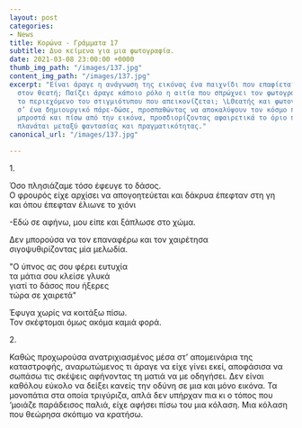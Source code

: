 ```yaml
---
layout: post
categories:
- News
title: Κορώνα - Γράμματα 17
subtitle: Δυο κείμενα για μια φωτογραφία.
date: 2021-03-08 23:00:00 +0000
thumb_img_path: "/images/137.jpg"
content_img_path: "/images/137.jpg"
excerpt: "Είναι άραγε η ανάγνωση της εικόνας ένα παιχνίδι που επαφίεται αποκλειστικά
  στον θεατή; Παίζει άραγε κάποιο ρόλο η αιτία που σπρώχνει τον φωτογράφο να επιλέξει
  το περιεχόμενο του στιγμιότυπου που απεικονίζεται; \LΘεατής και φωτογράφος συνευρίσκονται
  σ’ ένα δημιουργικό πάρε-δώσε, προσπαθώντας να αποκαλύψουν τον κόσμο που υπάρχει
  μπροστά και πίσω από την εικόνα, προσδιορίζοντας αφαιρετικά το όριο που μπορεί να
  πλανάται μεταξύ φαντασίας και πραγματικότητας."
canonical_url: "/images/137.jpg"

---
```

1\.

Όσο πλησιάζαμε τόσο έφευγε το δάσος.  
Ο φρουρός είχε αρχίσει να απογοητεύεται και δάκρυα έπεφταν στη γη  
και όπου έπεφταν έλιωνε το χιόνι  
  
\-Eδώ σε αφήνω, μου είπε και ξάπλωσε στο χώμα.

Δεν μπορούσα να τον επαναφέρω και τον χαιρέτησα  
σιγοψυθιρίζοντας μία μελωδία.

"Ο ύπνος ας σου φέρει ευτυχία  
τα μάτια σου κλείσε γλυκά  
γιατί το δάσος που ήξερες   
τώρα σε χαιρετά"

Έφυγα χωρίς να κοιτάξω πίσω.  
Τον σκέφτομαι όμως ακόμα καμιά φορά.

2\.

Καθώς προχωρούσα ανατριχιασμένος μέσα στ’ απομεινάρια της καταστροφής, αναρωτώμενος τι άραγε να είχε γίνει εκεί, αποφάσισα να σωπάσω τις σκέψεις αφήνοντας τη ματιά να με οδηγήσει. Δεν είναι καθόλου εύκολο να δείξει κανείς την οδύνη σε μια και μόνο εικόνα. Τα μονοπάτια στα οποία τριγύριζα, απλά δεν υπήρχαν πια κι ο τόπος που ‘μοιάζε παράδεισος παλιά, είχε αφήσει πίσω του μια κόλαση. Μια κόλαση που θεώρησα σκόπιμο να κρατήσω.
